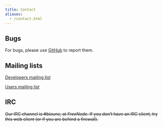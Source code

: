 ```yaml
---
title: Contact
aliases:
  - /contact.html
---
```


## Bugs

For bugs, please use [GitHub](https://www.github.com/biouno) to report them.

## Mailing lists

[Developers mailing list](http://groups.google.com/group/biouno-developers)

[Users mailing list](http://groups.google.com/group/biouno-users)

## IRC

<s>Our IRC channel is *#biouno*, at *FreeNode*. If you don’t have an IRC client, try this web client (or if you are behind a firewall).</s>
